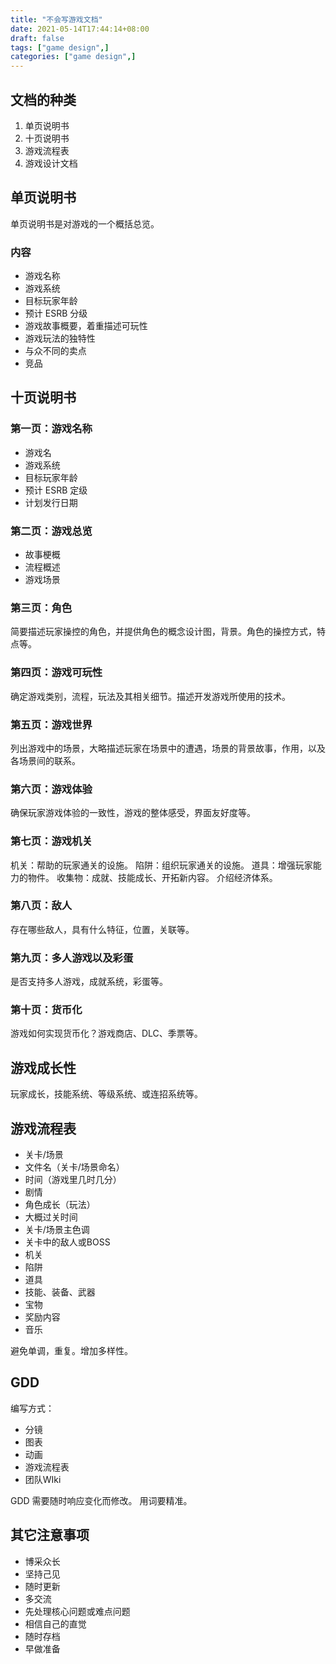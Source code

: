 ```yaml
---
title: "不会写游戏文档"
date: 2021-05-14T17:44:14+08:00
draft: false
tags: ["game design",]
categories: ["game design",]
---
```


## 文档的种类

1. 单页说明书
2. 十页说明书
3. 游戏流程表
4. 游戏设计文档

## 单页说明书

单页说明书是对游戏的一个概括总览。

### 内容

* 游戏名称
* 游戏系统
* 目标玩家年龄
* 预计 ESRB 分级
* 游戏故事概要，着重描述可玩性
* 游戏玩法的独特性
* 与众不同的卖点
* 竞品

## 十页说明书

### 第一页：游戏名称

* 游戏名
* 游戏系统
* 目标玩家年龄
* 预计 ESRB 定级
* 计划发行日期

### 第二页：游戏总览

* 故事梗概
* 流程概述
* 游戏场景

### 第三页：角色

简要描述玩家操控的角色，并提供角色的概念设计图，背景。角色的操控方式，特点等。

### 第四页：游戏可玩性 

确定游戏类别，流程，玩法及其相关细节。描述开发游戏所使用的技术。

### 第五页：游戏世界

列出游戏中的场景，大略描述玩家在场景中的遭遇，场景的背景故事，作用，以及各场景间的联系。

### 第六页：游戏体验

确保玩家游戏体验的一致性，游戏的整体感受，界面友好度等。

### 第七页：游戏机关

机关：帮助的玩家通关的设施。
陷阱：组织玩家通关的设施。
道具：增强玩家能力的物件。
收集物：成就、技能成长、开拓新内容。
介绍经济体系。

### 第八页：敌人

存在哪些敌人，具有什么特征，位置，关联等。

### 第九页：多人游戏以及彩蛋

是否支持多人游戏，成就系统，彩蛋等。

### 第十页：货币化

游戏如何实现货币化？游戏商店、DLC、季票等。

## 游戏成长性

玩家成长，技能系统、等级系统、或连招系统等。

## 游戏流程表

* 关卡/场景
* 文件名（关卡/场景命名）
* 时间（游戏里几时几分）
* 剧情
* 角色成长（玩法）
* 大概过关时间
* 关卡/场景主色调
* 关卡中的敌人或BOSS
* 机关
* 陷阱
* 道具
* 技能、装备、武器
* 宝物
* 奖励内容
* 音乐

避免单调，重复。增加多样性。

## GDD

编写方式：
* 分镜
* 图表
* 动画
* 游戏流程表
* 团队WIki

GDD 需要随时响应变化而修改。
用词要精准。

## 其它注意事项

* 博采众长
* 坚持己见
* 随时更新
* 多交流
* 先处理核心问题或难点问题
* 相信自己的直觉
* 随时存档
* 早做准备